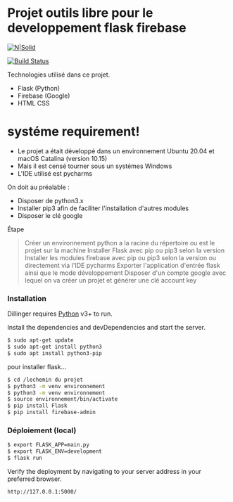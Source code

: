 # Projet outils libre pour le developpement flask firebase

[![N|Solid](https://backendlessappcontent.com/652255C5-1DE3-9A8E-FF60-91C2EB139600/console/hkdjldwqrtjkmskrqbykfwbplqrcxyliqugk/files/view/images/Sans%20titre.png)](https://flask.palletsprojects.com/en/1.1.x/)

[![Build Status](https://travis-ci.org/joemccann/dillinger.svg?branch=master)](https://firebase.google.com/docs/?gclid=CjwKCAjw0On8BRAgEiwAincsHMkeS9nN22V59FfSSS8tvCIfq0Cv61j1UZj72JB4NuoDngSou4rxZBoCZ7QQAvD_BwE)

Technologies utilisé dans ce projet.

  - Flask (Python)
  - Firebase (Google)
  - HTML CSS 

# systéme requirement!

  - Le projet a était développé dans un environnement Ubuntu 20.04 et macOS Catalina (version 10.15)
  - Mais il est censé tourner sous un systémes Windows  
  - L'IDE utilisé est pycharms


On doit au préalable :
  - Disposer de python3.x
  - Installer pip3 afin de faciliter l'installation d'autres modules
  - Disposer le clé google 

Étape 

> Créer un environnement python a la racine du répertoire ou est le projet sur la machine
> Installer Flask avec pip ou pip3 selon la version
> Installer les modules firebase avec pip ou pip3 selon la version ou directement via l'IDE pycharms
> Exporter l'application d'entrée flask ainsi que le mode développement
> Disposer d'un compte google avec lequel on va créer un projet et générer une clé account key






### Installation

Dillinger requires [Python](https://www.python.org/) v3+ to run.

Install the dependencies and devDependencies and start the server.

```sh
$ sudo apt-get update
$ sudo apt-get install python3 
$ sudo apt install python3-pip
```

pour installer flask...

```sh
$ cd /lechemin du projet 
$ python3 -m venv environnement
$ python3 -m venv environnement
$ source environnement/bin/activate
$ pip install Flask
$ pip install firebase-admin
```



### Déploiement (local)


```sh
$ export FLASK_APP=main.py
$ export FLASK_ENV=development
$ flask run
```








Verify the deployment by navigating to your server address in your preferred browser.

```sh
http://127.0.0.1:5000/
```





[//]: # (These are reference links used in the body of this note and get stripped out when the markdown processor does its job. There is no need to format nicely because it shouldn't be seen. Thanks SO - http://stackoverflow.com/questions/4823468/store-comments-in-markdown-syntax)


   [dill]: <https://github.com/joemccann/dillinger>
   [git-repo-url]: <https://github.com/joemccann/dillinger.git>
   [john gruber]: <http://daringfireball.net>
   [df1]: <http://daringfireball.net/projects/markdown/>
   [markdown-it]: <https://github.com/markdown-it/markdown-it>
   [Ace Editor]: <http://ace.ajax.org>
   [node.js]: <http://nodejs.org>
   [Twitter Bootstrap]: <http://twitter.github.com/bootstrap/>
   [jQuery]: <http://jquery.com>
   [@tjholowaychuk]: <http://twitter.com/tjholowaychuk>
   [express]: <http://expressjs.com>
   [AngularJS]: <http://angularjs.org>
   [Gulp]: <http://gulpjs.com>

   [PlDb]: <https://github.com/joemccann/dillinger/tree/master/plugins/dropbox/README.md>
   [PlGh]: <https://github.com/joemccann/dillinger/tree/master/plugins/github/README.md>
   [PlGd]: <https://github.com/joemccann/dillinger/tree/master/plugins/googledrive/README.md>
   [PlOd]: <https://github.com/joemccann/dillinger/tree/master/plugins/onedrive/README.md>
   [PlMe]: <https://github.com/joemccann/dillinger/tree/master/plugins/medium/README.md>
   [PlGa]: <https://github.com/RahulHP/dillinger/blob/master/plugins/googleanalytics/README.md>
